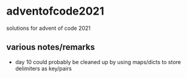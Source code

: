 # adventofcode2021
solutions for advent of code 2021

## various notes/remarks
- day 10 could probably be cleaned up by using maps/dicts to store delimiters as key/pairs